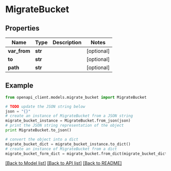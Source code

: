 # MigrateBucket


## Properties
Name | Type | Description | Notes
------------ | ------------- | ------------- | -------------
**var_from** | **str** |  | [optional] 
**to** | **str** |  | [optional] 
**path** | **str** |  | [optional] 

## Example

```python
from openapi_client.models.migrate_bucket import MigrateBucket

# TODO update the JSON string below
json = "{}"
# create an instance of MigrateBucket from a JSON string
migrate_bucket_instance = MigrateBucket.from_json(json)
# print the JSON string representation of the object
print MigrateBucket.to_json()

# convert the object into a dict
migrate_bucket_dict = migrate_bucket_instance.to_dict()
# create an instance of MigrateBucket from a dict
migrate_bucket_form_dict = migrate_bucket.from_dict(migrate_bucket_dict)
```
[[Back to Model list]](../README.md#documentation-for-models) [[Back to API list]](../README.md#documentation-for-api-endpoints) [[Back to README]](../README.md)


